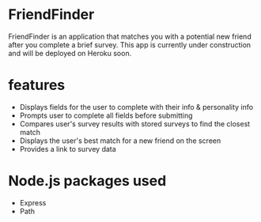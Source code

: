 # FriendFinder
FriendFinder is an application that matches you with a potential new friend after you complete a brief survey. This app is currently under construction and will be deployed on Heroku soon.

# features
* Displays fields for the user to complete with their info & personality info
* Prompts user to complete all fields before submitting
* Compares user's survey results with stored surveys to find the closest match
* Displays the user's best match for a new friend on the screen
* Provides a link to survey data

# Node.js packages used
* Express
* Path